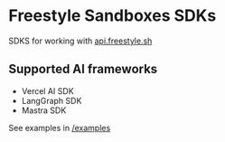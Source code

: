 # Freestyle Sandboxes SDKs

SDKS for working with [api.freestyle.sh](https://api.freestyle.sh)

## Supported AI frameworks

- Vercel AI SDK
- LangGraph SDK
- Mastra SDK

See examples in [/examples](/examples)
